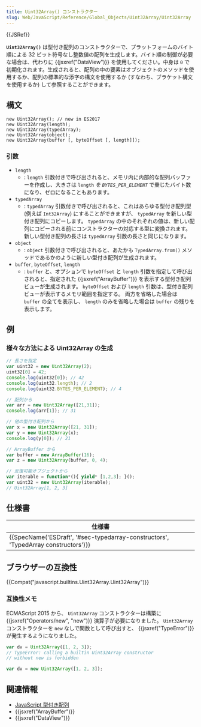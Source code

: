 ```yaml
---
title: Uint32Array() コンストラクター
slug: Web/JavaScript/Reference/Global_Objects/Uint32Array/Uint32Array
---
```


{{JSRef}}

**`Uint32Array()`** は型付き配列のコンストラクターで、プラットフォームのバイト順による 32 ビット符号なし整数値の配列を生成します。バイト順の制御が必要な場合は、代わりに {{jsxref("DataView")}} を使用してください。中身は `0` で初期化されます。生成されると、配列の中の要素はオブジェクトのメソッドを使用するか、配列の標準的な添字の構文を使用するか (すなわち、ブラケット構文を使用するか) して参照することができます。

## 構文

```
new Uint32Array(); // new in ES2017
new Uint32Array(length);
new Uint32Array(typedArray);
new Uint32Array(object);
new Uint32Array(buffer [, byteOffset [, length]]);
```

### 引数

- `length`
  - : `length` 引数付きで呼び出されると、メモリ内に内部的な配列バッファーを作成し、大きさは `length` _を `BYTES_PER_ELEMENT`_ で乗じたバイト数になり、ゼロになることもあります。
- `typedArray`
  - : `typedArray` 引数付きで呼び出されると、これはあらゆる型付き配列型 (例えば `Int32Array`) にすることができますが、 `typedArray` を新しい型付き配列にコピーします。 `typedArray` の中のそれぞれの値は、新しい配列にコピーされる前にコンストラクターの対応する型に変換されます。新しい型付き配列の長さは `typedArray` 引数の長さと同じになります。
- `object`
  - : `object` 引数付きで呼び出されると、あたかも `TypedArray.from()` メソッドであるかのように新しい型付き配列が生成されます。
- `buffer`, `byteOffset`, `length`
  - : `buffer` と、オプションで `byteOffset` と `length` 引数を指定して呼び出されると、指定された {{jsxref("ArrayBuffer")}} を表示する型付き配列ビューが生成されます。 `byteOffset` および `length` 引数は、型付き配列ビューが表示するメモリ範囲を指定する。 両方を省略した場合は `buffer` の全てを表示し、 `length` のみを省略した場合は `buffer` の残りを表示します。

## 例

### 様々な方法による Uint32Array の生成

```js
// 長さを指定
var uint32 = new Uint32Array(2);
uint32[0] = 42;
console.log(uint32[0]); // 42
console.log(uint32.length); // 2
console.log(uint32.BYTES_PER_ELEMENT); // 4

// 配列から
var arr = new Uint32Array([21,31]);
console.log(arr[1]); // 31

// 他の型付き配列から
var x = new Uint32Array([21, 31]);
var y = new Uint32Array(x);
console.log(y[0]); // 21

// ArrayBuffer から
var buffer = new ArrayBuffer(16);
var z = new Uint32Array(buffer, 0, 4);

// 反復可能オブジェクトから
var iterable = function*(){ yield* [1,2,3]; }();
var uint32 = new Uint32Array(iterable);
// Uint32Array[1, 2, 3]
```

## 仕様書

| 仕様書                                                                                                       |
| ------------------------------------------------------------------------------------------------------------ |
| {{SpecName('ESDraft', '#sec-typedarray-constructors', 'TypedArray constructors')}} |

## ブラウザーの互換性

{{Compat("javascript.builtins.Uint32Array.Uint32Array")}}

### 互換性メモ

ECMAScript 2015 から、 `Uint32Array` コンストラクターは構築に {{jsxref("Operators/new", "new")}} 演算子が必要になりました。 `Uint32Array` コンストラクターを `new` なしで関数として呼び出すと、 {{jsxref("TypeError")}} が発生するようになりました。

```js example-bad
var dv = Uint32Array([1, 2, 3]);
// TypeError: calling a builtin Uint32Array constructor
// without new is forbidden
```

```js example-good
var dv = new Uint32Array([1, 2, 3]);
```

## 関連情報

- [JavaScript 型付き配列](/ja/docs/Web/JavaScript/Typed_arrays)
- {{jsxref("ArrayBuffer")}}
- {{jsxref("DataView")}}
